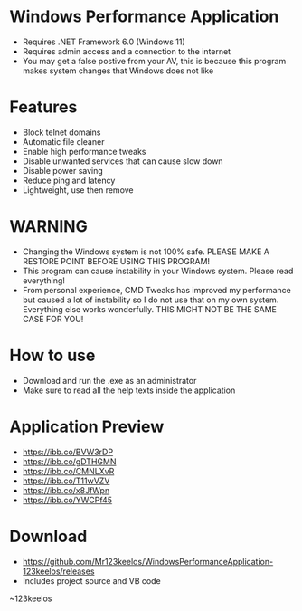 # Windows Performance Application
- Requires .NET Framework 6.0 (Windows 11)
- Requires admin access and a connection to the internet
- You may get a false postive from your AV, this is because this program makes system changes that Windows does not like

# Features
- Block telnet domains
- Automatic file cleaner
- Enable high performance tweaks
- Disable unwanted services that can cause slow down
- Disable power saving
- Reduce ping and latency
- Lightweight, use then remove

# WARNING
- Changing the Windows system is not 100% safe. PLEASE MAKE A RESTORE POINT BEFORE USING THIS PROGRAM!
- This program can cause instability in your Windows system. Please read everything!
- From personal experience, CMD Tweaks has improved my performance but caused a lot of instability so I do not use that on my own system. Everything else works wonderfully. THIS MIGHT NOT BE THE SAME CASE FOR YOU!

# How to use
- Download and run the .exe as an administrator
- Make sure to read all the help texts inside the application

# Application Preview
- https://ibb.co/BVW3rDP
- https://ibb.co/gDTHGMN
- https://ibb.co/CMNLXvR
- https://ibb.co/T11wVZV
- https://ibb.co/x8JfWpn
- https://ibb.co/YWCPf45

# Download
- https://github.com/Mr123keelos/WindowsPerformanceApplication-123keelos/releases
- Includes project source and VB code

~123keelos
